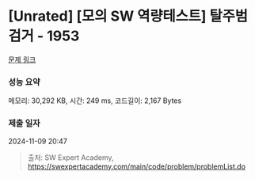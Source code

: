 # [Unrated] [모의 SW 역량테스트] 탈주범 검거 - 1953 

[문제 링크](https://swexpertacademy.com/main/code/problem/problemDetail.do?contestProbId=AV5PpLlKAQ4DFAUq) 

### 성능 요약

메모리: 30,292 KB, 시간: 249 ms, 코드길이: 2,167 Bytes

### 제출 일자

2024-11-09 20:47



> 출처: SW Expert Academy, https://swexpertacademy.com/main/code/problem/problemList.do